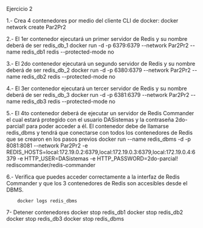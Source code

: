 Ejercicio 2

1.- Crea 4 contenedores por medio del cliente CLI de docker:
        docker network create Par2Pr2

2.- El 1er contenedor ejecutará un primer servidor de Redis y su nombre deberá de ser redis_db_1
        docker run -d -p 6379:6379 --network Par2Pr2 --name redis_db1 redis --protected-mode no

3.- El 2do contenedor ejecutará un segundo servidor de Redis y su nombre deberá de ser redis_db_2
        docker run -d -p 6380:6379 --network Par2Pr2 --name redis_db2 redis --protected-mode no

4.- El 3er contenedor ejecutará un tercer servidor de Redis y su nombre deberá de ser redis_db_3
        docker run -d -p 6381:6379 --network Par2Pr2 --name redis_db3 redis --protected-mode no

5.- El 4to contenedor deberá de ejecutar un servidor de Redis Commander el cual estará protegido con el usuario DASistemas y la contraseña 2do-parcial! para poder acceder a él. El contenedor debe de llamarse redis_dbms y tendrá que conectarse con todos los contenedores de Redis que se crearon en los pasos previos
        docker run --name redis_dbms -d -p 8081:8081 --network Par2Pr2 -e REDIS_HOSTS=local:172.19.0.2:6379,local:172.19.0.3:6379,local:172.19.0.4:6379 -e HTTP_USER=DASistemas -e HTTP_PASSWORD=2do-parcial! rediscommander/redis-commander

6.- Verifica que puedes acceder correctamente a la interfaz de Redis Commander y que los 3 contenedores de Redis son accesibles desde el DBMS.

        docker logs redis_dbms

7- Detener contenedores
        docker stop redis_db1
        docker stop redis_db2
        docker stop redis_db3
        docker stop redis_dbms

